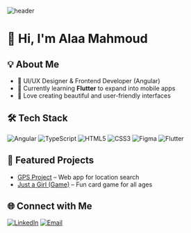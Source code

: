![header](https://capsule-render.vercel.app/api?type=waving&color=auto&height=160&section=header&text=Alaa%20Mahmoud&fontSize=40&animation=twinkle&fontAlignY=40)
# 👋 Hi, I'm Alaa Mahmoud  

## 💡 About Me
- 🎨 UI/UX Designer & Frontend Developer (Angular)  
- 📱 Currently learning **Flutter** to expand into mobile apps  
- 🌱 Love creating beautiful and user-friendly interfaces  

## 🛠 Tech Stack
![Angular](https://img.shields.io/badge/-Angular-DD0031?logo=angular&logoColor=white&style=flat)
![TypeScript](https://img.shields.io/badge/-TypeScript-3178C6?logo=typescript&logoColor=white&style=flat)
![HTML5](https://img.shields.io/badge/-HTML5-E34F26?logo=html5&logoColor=white&style=flat)
![CSS3](https://img.shields.io/badge/-CSS3-1572B6?logo=css3&logoColor=white&style=flat)
![Figma](https://img.shields.io/badge/-Figma-F24E1E?logo=figma&logoColor=white&style=flat)
![Flutter](https://img.shields.io/badge/-Flutter-02569B?logo=flutter&logoColor=white&style=flat)

## 🚀 Featured Projects
- [GPS Project](https://github.com/username/gps-project) – Web app for location search  
- [Just a Girl (Game)](https://github.com/username/just-a-girl) – Fun card game for all ages  

## 🌐 Connect with Me
[![LinkedIn](https://img.shields.io/badge/-LinkedIn-0A66C2?logo=linkedin&logoColor=white)](https://linkedin.com/in/alaa-mahmoud)
[![Email](https://img.shields.io/badge/-Email-D14836?logo=gmail&logoColor=white)](mailto:yourmail@gmail.com)
